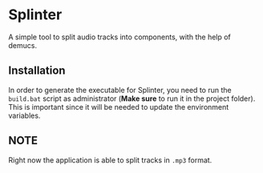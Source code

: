 # Splinter

A simple tool to split audio tracks into components, with the help of demucs.

## Installation

In order to generate the executable for Splinter, you need to run the `build.bat` script as administrator (**Make sure** to run it in the project folder). This is important since it will be needed to update the environment variables. 

## NOTE
Right now the application is able to split tracks in `.mp3` format.
